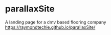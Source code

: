 # parallaxSite
A landing page for a dmv based flooring company https://raymondtechie.github.io/parallaxSite/
